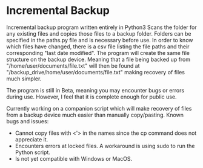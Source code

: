 # Incremental Backup

Incremental backup program written entirely in Python3
Scans the folder for any existing files and copies those files to a backup folder. Folders can be specified in the paths.py file and is necessary before use. In order to know which files have changed, there is a csv file listing the file paths and their corresponding "last date modified".
The program will create the same file structure on the backup device. Meaning that a file being backed up from "/home/user/documents/file.txt" will then be found at "/backup_drive/home/user/documents/file.txt" making recovery of files much simpler. 

The program is still in Beta, meaning you may encounter bugs or errors during use. However, I feel that it is complete enough for public use.


Currently working on a companion script which will make recovery of files from a backup device much easier than manually copy/pasting.
Known bugs and issues:
  - Cannot copy files with <'> in the names since the cp command does not appreciate it.
  - Encounters errors at locked files. A workaround is using sudo to run the Python script.
  - Is not yet compatible with Windows or MacOS.
